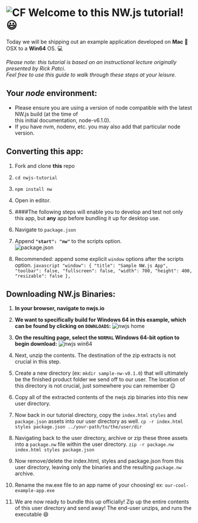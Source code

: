 ![CF](https://i.imgur.com/7v5ASc8.png)  Welcome to this NW.js tutorial! :smiley:
=========
Today we will be shipping out an example application developed on **Mac** :apple: OSX to a **Win64** OS.  :computer:  

_Please note: this tutorial is based on an instructional lecture originally presented by Rick Patci.   
Feel free to use this guide to walk through these steps at your leisure._

## Your _node_ environment:
- Please ensure you are using a version of node compatible with the latest NW.js build (at the time of  
this initial documentation, node-v6.1.0).  
- If you have nvm, nodenv, etc. you may also add that particular node version.

## Converting this app:

1. Fork and clone **this** repo 
2. `cd nwjs-tutorial`
3. `npm install nw`
4. Open in editor.
5. ####The following steps will enable you to develop and test not only this app, but **any** app before bundling it up for desktop use.
  1. Navigate to `package.json`
  2. Append **`"start": "nw"`** to the scripts option.  
![package.json](https://cloud.githubusercontent.com/assets/12869788/15266877/e828f8ac-1966-11e6-9e03-b99739d24b26.png)  

  3. Recommended: append some explicit `window` options after the scripts option.
    ```javascript
    "window": {
      "title": "Sample NW.js App",
      "toolbar": false,
      "fullscreen": false,
      "width": 700,
      "height": 400,
      "resizable": false
    },
    ```  

## Downloading NW.js Binaries:  
1. **In your browser, navigate to nwjs.io**
2. **We want to specifically build for Windows 64 in this example, which can be found by clicking on `DOWNLOADS`:**
  ![nwjs home](https://cloud.githubusercontent.com/assets/12869788/15453014/d65fc77e-1fb8-11e6-900f-5a17751f2be5.png)

3. **On the resulting page, select the `NORMAL` Windows 64-bit option to begin download:**
  ![nwjs win64](https://cloud.githubusercontent.com/assets/12869788/15453036/7d7cb0a8-1fb9-11e6-983c-3b90fcac504d.png)
4. Next, unzip the contents. The destination of the zip extracts is not crucial in this step.
5. Create a new directory (ex: `mkdir sample-nw-v0.1.0`) that will ultimately be the finished product folder we send off to our user. The location of this directory is not crucial, just somewhere you can remember :wink:
6. Copy all of the extracted contents of the nwjs zip binaries into this new user directory.
7. Now back in our tutorial directory, copy the `index.html` `styles` and `package.json` assets into our user directory as well. `cp -r index.html styles package.json ../your-path/to/the/user/dir`
8. Navigating back to the user directory, archive or zip these three assets into a `package.nw` file within the user directory. `zip -r package.nw index.html styles package.json`
9. Now remove/delete the index.html, styles and package.json from this user directory, leaving only the binaries and the resulting `package.nw` archive.
10. Rename the nw.exe file to an app name of your choosing! ex: `our-cool-example-app.exe`
11. We are now ready to bundle this up officially! Zip up the entire contents of this user directory and send away! The end-user unzips, and runs the executable :smile:



